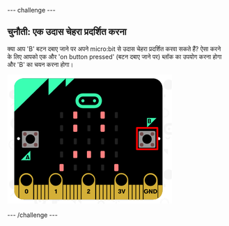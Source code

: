 --- challenge ---

## चुनौती: एक उदास चेहरा प्रदर्शित करना

क्या आप 'B' बटन दबाए जाने पर अपने micro:bit से उदास चेहरा प्रदर्शित करवा सकते हैं? ऐसा करने के लिए आपको एक और 'on button pressed' (बटन दबाए जाने पर) ब्लॉक का उपयोग करना होगा और 'B' का चयन करना होगा।

![स्क्रीनशॉट](images/badge-sad-emulator.png)

--- /challenge ---